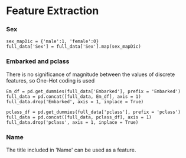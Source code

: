# Feature Extraction

### Sex
```
sex_mapDic = {'male':1, 'female':0}
full_data['Sex'] = full_data['Sex'].map(sex_mapDic)
```
### Embarked and pclass
There is no significance of magnitude between the values of discrete features, so One-Hot coding is used
```
Em_df = pd.get_dummies(full_data['Embarked'], prefix = 'Embarked')
full_data = pd.concat([full_data, Em_df], axis = 1)
full_data.drop('Embarked', axis = 1, inplace = True)

pclass_df = pd.get_dummies(full_data['pclass'], prefix = 'pclass')
full_data = pd.concat([full_data, pclass_df], axis = 1)
full_data.drop('pclass', axis = 1, inplace = True)
```
### Name
The title included in 'Name' can be used as a feature.

